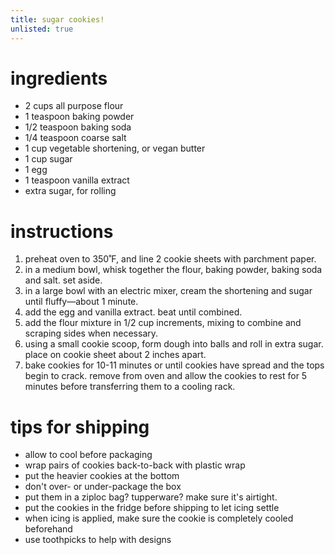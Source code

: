 ```yaml
---
title: sugar cookies!
unlisted: true
---
```


# ingredients
- 2 cups all purpose flour
- 1 teaspoon baking powder
- 1/2 teaspoon baking soda
- 1/4 teaspoon coarse salt
- 1 cup vegetable shortening, or vegan butter
- 1 cup sugar
- 1 egg
- 1 teaspoon vanilla extract
- extra sugar, for rolling

# instructions
1. preheat oven to 350˚F, and line 2 cookie sheets with parchment paper.
2. in a medium bowl, whisk together the flour, baking powder, baking soda and salt. set aside.
3. in a large bowl with an electric mixer, cream the shortening and sugar until fluffy—about 1 minute.
4. add the egg and vanilla extract. beat until combined.
5. add the flour mixture in 1/2 cup increments, mixing to combine and scraping sides when necessary.
6. using a small cookie scoop, form dough into balls and roll in extra sugar. place on cookie sheet about 2 inches apart.
7. bake cookies for 10-11 minutes or until cookies have spread and the tops begin to crack. remove from oven and allow the cookies to rest for 5 minutes before transferring them to a cooling rack.

# tips for shipping
- allow to cool before packaging
- wrap pairs of cookies back-to-back with plastic wrap
- put the heavier cookies at the bottom
- don't over- or under-package the box
- put them in a ziploc bag? tupperware? make sure it's airtight.
- put the cookies in the fridge before shipping to let icing settle
- when icing is applied, make sure the cookie is completely cooled beforehand
- use toothpicks to help with designs